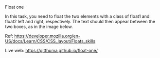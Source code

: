 Float one

In this task, you need to float the two elements with a class of float1 and float2 left and right, respectively. The text should then appear between the two boxes, as in the image below.

Ref: https://developer.mozilla.org/en-US/docs/Learn/CSS/CSS_layout/Floats_skills

Live web: https://gitthuma.github.io/float-one/
